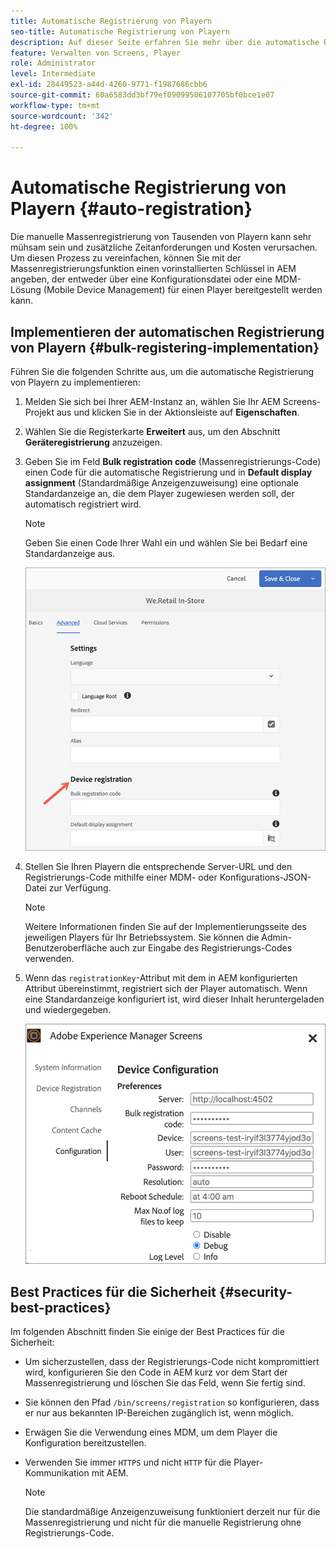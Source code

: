 ```yaml
---
title: Automatische Registrierung von Playern
seo-title: Automatische Registrierung von Playern
description: Auf dieser Seite erfahren Sie mehr über die automatische Registrierung von Playern mit AMS/On-Premise Screens.
feature: Verwalten von Screens, Player
role: Administrator
level: Intermediate
exl-id: 28449523-a44d-4260-9771-f1987686cbb6
source-git-commit: 60a6583dd3bf79ef09099506107705bf0bce1e07
workflow-type: tm+mt
source-wordcount: '342'
ht-degree: 100%

---
```


# Automatische Registrierung von Playern {#auto-registration}

Die manuelle Massenregistrierung von Tausenden von Playern kann sehr mühsam sein und zusätzliche Zeitanforderungen und Kosten verursachen. Um diesen Prozess zu vereinfachen, können Sie mit der Massenregistrierungsfunktion einen vorinstallierten Schlüssel in AEM angeben, der entweder über eine Konfigurationsdatei oder eine MDM-Lösung (Mobile Device Management) für einen Player bereitgestellt werden kann.

## Implementieren der automatischen Registrierung von Playern {#bulk-registering-implementation}

Führen Sie die folgenden Schritte aus, um die automatische Registrierung von Playern zu implementieren:

1. Melden Sie sich bei Ihrer AEM-Instanz an, wählen Sie Ihr AEM Screens-Projekt aus und klicken Sie in der Aktionsleiste auf **Eigenschaften**.
1. Wählen Sie die Registerkarte **Erweitert** aus, um den Abschnitt **Geräteregistrierung** anzuzeigen.

1. Geben Sie im Feld **Bulk registration code** (Massenregistrierungs-Code) einen Code für die automatische Registrierung und in **Default display assignment** (Standardmäßige Anzeigenzuweisung) eine optionale Standardanzeige an, die dem Player zugewiesen werden soll, der automatisch registriert wird.
   >[!NOTE]
   >Geben Sie einen Code Ihrer Wahl ein und wählen Sie bei Bedarf eine Standardanzeige aus.

   ![image](/help/user-guide/assets/auto-registration/auto-register1.png)
1. Stellen Sie Ihren Playern die entsprechende Server-URL und den Registrierungs-Code mithilfe einer MDM- oder Konfigurations-JSON-Datei zur Verfügung.

   >[!NOTE]
   >Weitere Informationen finden Sie auf der Implementierungsseite des jeweiligen Players für Ihr Betriebssystem. Sie können die Admin-Benutzeroberfläche auch zur Eingabe des Registrierungs-Codes verwenden.

1. Wenn das `registrationKey`-Attribut mit dem in AEM konfigurierten Attribut übereinstimmt, registriert sich der Player automatisch. Wenn eine Standardanzeige konfiguriert ist, wird dieser Inhalt heruntergeladen und wiedergegeben.

   ![image](/help/user-guide/assets/auto-registration/auto-register2.png)

## Best Practices für die Sicherheit {#security-best-practices}

Im folgenden Abschnitt finden Sie einige der Best Practices für die Sicherheit:

* Um sicherzustellen, dass der Registrierungs-Code nicht kompromittiert wird, konfigurieren Sie den Code in AEM kurz vor dem Start der Massenregistrierung und löschen Sie das Feld, wenn Sie fertig sind.

* Sie können den Pfad `/bin/screens/registration` so konfigurieren, dass er nur aus bekannten IP-Bereichen zugänglich ist, wenn möglich.

* Erwägen Sie die Verwendung eines MDM, um dem Player die Konfiguration bereitzustellen.

* Verwenden Sie immer `HTTPS` und nicht `HTTP` für die Player-Kommunikation mit AEM.

   >[!NOTE]
   >Die standardmäßige Anzeigenzuweisung funktioniert derzeit nur für die Massenregistrierung und nicht für die manuelle Registrierung ohne Registrierungs-Code.
